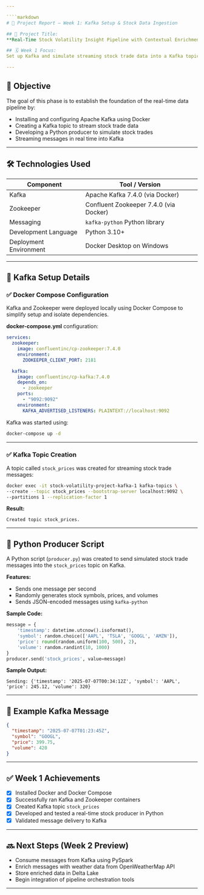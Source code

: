 ```yaml
---

````markdown
# 📄 Project Report – Week 1: Kafka Setup & Stock Data Ingestion

## 📌 Project Title:
**Real-Time Stock Volatility Insight Pipeline with Contextual Enrichment**

## 🗓️ Week 1 Focus:
Set up Kafka and simulate streaming stock trade data into a Kafka topic.

---
```


## 🎯 Objective

The goal of this phase is to establish the foundation of the real-time data pipeline by:

- Installing and configuring Apache Kafka using Docker
- Creating a Kafka topic to stream stock trade data
- Developing a Python producer to simulate stock trades
- Streaming messages in real time into Kafka

---

## 🛠️ Technologies Used

| Component              | Tool / Version                        |
|------------------------|----------------------------------------|
| Kafka                  | Apache Kafka 7.4.0 (via Docker)        |
| Zookeeper              | Confluent Zookeeper 7.4.0 (via Docker) |
| Messaging              | `kafka-python` Python library          |
| Development Language   | Python 3.10+                           |
| Deployment Environment | Docker Desktop on Windows             |

---

## 🧩 Kafka Setup Details

### ✅ Docker Compose Configuration

Kafka and Zookeeper were deployed locally using Docker Compose to simplify setup and isolate dependencies.

**docker-compose.yml** configuration:
```yaml
services:
  zookeeper:
    image: confluentinc/cp-zookeeper:7.4.0
    environment:
      ZOOKEEPER_CLIENT_PORT: 2181

  kafka:
    image: confluentinc/cp-kafka:7.4.0
    depends_on:
      - zookeeper
    ports:
      - "9092:9092"
    environment:
      KAFKA_ADVERTISED_LISTENERS: PLAINTEXT://localhost:9092
````

Kafka was started using:

```bash
docker-compose up -d
```

---

### ✅ Kafka Topic Creation

A topic called `stock_prices` was created for streaming stock trade messages:

```bash
docker exec -it stock-volatility-project-kafka-1 kafka-topics \
--create --topic stock_prices --bootstrap-server localhost:9092 \
--partitions 1 --replication-factor 1
```

**Result:**

```
Created topic stock_prices.
```

---

## 🐍 Python Producer Script

A Python script (`producer.py`) was created to send simulated stock trade messages into the `stock_prices` topic on Kafka.

**Features:**

* Sends one message per second
* Randomly generates stock symbols, prices, and volumes
* Sends JSON-encoded messages using `kafka-python`

**Sample Code:**

```python
message = {
    'timestamp': datetime.utcnow().isoformat(),
    'symbol': random.choice(['AAPL', 'TSLA', 'GOOGL', 'AMZN']),
    'price': round(random.uniform(100, 500), 2),
    'volume': random.randint(10, 1000)
}
producer.send('stock_prices', value=message)
```

**Sample Output:**

```
Sending: {'timestamp': '2025-07-07T00:34:12Z', 'symbol': 'AAPL', 'price': 245.12, 'volume': 320}
```

---

## 🔄 Example Kafka Message

```json
{
  "timestamp": "2025-07-07T01:23:45Z",
  "symbol": "GOOGL",
  "price": 399.75,
  "volume": 420
}
```

---

## ✅ Week 1 Achievements

* [x] Installed Docker and Docker Compose
* [x] Successfully ran Kafka and Zookeeper containers
* [x] Created Kafka topic `stock_prices`
* [x] Developed and tested a real-time stock producer in Python
* [x] Validated message delivery to Kafka

---

## 🔜 Next Steps (Week 2 Preview)

* Consume messages from Kafka using PySpark
* Enrich messages with weather data from OpenWeatherMap API
* Store enriched data in Delta Lake
* Begin integration of pipeline orchestration tools

---

